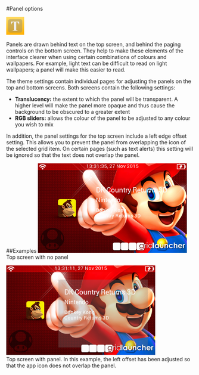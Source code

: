 #Panel options

![Panels icon](images/panelsicon.png)<br>

Panels are drawn behind text on the top screen, and behind the paging controls on the bottom screen. They help to make these elements of the interface clearer when using certain combinations of colours and wallpapers. For example, light text can be difficult to read on light wallpapers; a panel will make this easier to read.

The theme settings contain individual pages for adjusting the panels on the top and bottom screens. Both screens contain the following settings:
* **Translucency:** the extent to which the panel will be transparent. A higher level will make the panel more opaque and thus cause the background to be obscured to a greater extent
* **RGB sliders:** allows the colour of the panel to be adjusted to any colour you wish to mix

In addition, the panel settings for the top screen include a left edge offset setting. This allows you to prevent the panel from overlapping the icon of the selected grid item. On certain pages (such as text alerts) this setting will be ignored so that the text does not overlap the panel.

##Examples
![Top screen with no panel](images/panelexampleoff.png)<br>
Top screen with no panel

![Top screen with panel](images/panelexampleon.png)<br>
Top screen with panel. In this example, the left offset has been adjusted so that the app icon does not overlap the panel.
